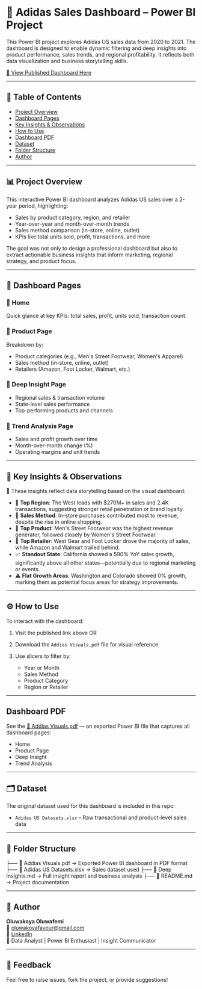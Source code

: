  # 🏀 Adidas Sales Dashboard – Power BI Project

This Power BI project explores Adidas US sales data from 2020 to 2021. The dashboard is designed to enable dynamic filtering and deep insights into product performance, sales trends, and regional profitability. It reflects both data visualization and business storytelling skills.

[🔗 View Published Dashboard Here](https://tinyurl.com/dv5ycv9t)

---

## 📌 Table of Contents

* [Project Overview](#project-overview)
* [Dashboard Pages](#dashboard-pages)
* [Key Insights & Observations](#key-insights--observations)
* [How to Use](#how-to-use)
* [Dashboard PDF](#Dashboard-PDF)
* [Dataset](#dataset)
* [Folder Structure](#folder-structure)
* [Author](#author)

---

## 📊 Project Overview

This interactive Power BI dashboard analyzes Adidas US sales over a 2-year period, highlighting:

* Sales by product category, region, and retailer
* Year-over-year and month-over-month trends
* Sales method comparison (in-store, online, outlet)
* KPIs like total units sold, profit, transactions, and more

The goal was not only to design a professional dashboard but also to extract actionable business insights that inform marketing, regional strategy, and product focus.

---

## 🧱 Dashboard Pages

### 🔹 Home

Quick glance at key KPIs: total sales, profit, units sold, transaction count.

### 🔹 Product Page

Breakdown by:

* Product categories (e.g., Men's Street Footwear, Women's Apparel)
* Sales method (in-store, online, outlet)
* Retailers (Amazon, Foot Locker, Walmart, etc.)

### 🔹 Deep Insight Page

* Regional sales & transaction volume
* State-level sales performance
* Top-performing products and channels

### 🔹 Trend Analysis Page

* Sales and profit growth over time
* Month-over-month change (%)
* Operating margins and unit trends

---

## 📍 Key Insights & Observations

📌 These insights reflect data storytelling based on the visual dashboard:

* 🥇 **Top Region**: The West leads with \$270M+ in sales and 2.4K transactions, suggesting stronger retail penetration or brand loyalty.
* 🏣️ **Sales Method**: In-store purchases contributed most to revenue, despite the rise in online shopping.
* 👟 **Top Product**: Men's Street Footwear was the highest revenue generator, followed closely by Women's Street Footwear.
* 🏪 **Top Retailer**: West Gear and Foot Locker drove the majority of sales, while Amazon and Walmart trailed behind.
* 📈 **Standout State**: California showed a 590% YoY sales growth, significantly above all other states—potentially due to regional marketing or events.
* ⚠️ **Flat Growth Areas**: Washington and Colorado showed 0% growth, marking them as potential focus areas for strategy improvements.

---

## ⚙️ How to Use

To interact with the dashboard:

1. Visit the published link above OR
2. Download the `Addias Visuals.pdf` file for visual reference
3. Use slicers to filter by:

   * Year or Month
   * Sales Method
   * Product Category
   * Region or Retailer

---
##  Dashboard PDF

See the [📄 Addias Visuals.pdf](Addias%20Visuals.pdf) — an exported Power BI file that captures all dashboard pages:

* Home
* Product Page
* Deep Insight
* Trend Analysis

---

## 🗂️ Dataset

The original dataset used for this dashboard is included in this repo:

* `Adidas US Datasets.xlsx` – Raw transactional and product-level sales data

---

## 📁 Folder Structure

├── 📄 Addias Visuals.pdf         → Exported Power BI dashboard in PDF format
├── 📄 Adidas US Datasets.xlsx    → Sales dataset used
├── 📄 Deep Insights.md           → Full insight report and business analysis
├── 📄 README.md                  → Project documentation

---

## 👤 Author

**Oluwakoya Oluwafemi**  
📧 [oluwakoyafavour@gmail.com](mailto:oluwakoyafavour@gmail.com)  
🔗 [LinkedIn](https://www.linkedin.com/in/oluwakoya)  
💼 Data Analyst | Power BI Enthusiast | Insight Communicator


---

## 📢 Feedback

Feel free to raise issues, fork the project, or provide suggestions!
